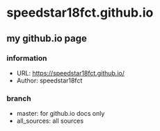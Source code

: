 # speedstar18fct.github.io
## my github.io page

### information
- URL: https://speedstar18fct.github.io/
- Author: speedstar18fct

### branch
- master: for github.io docs only
- all_sources: all sources
